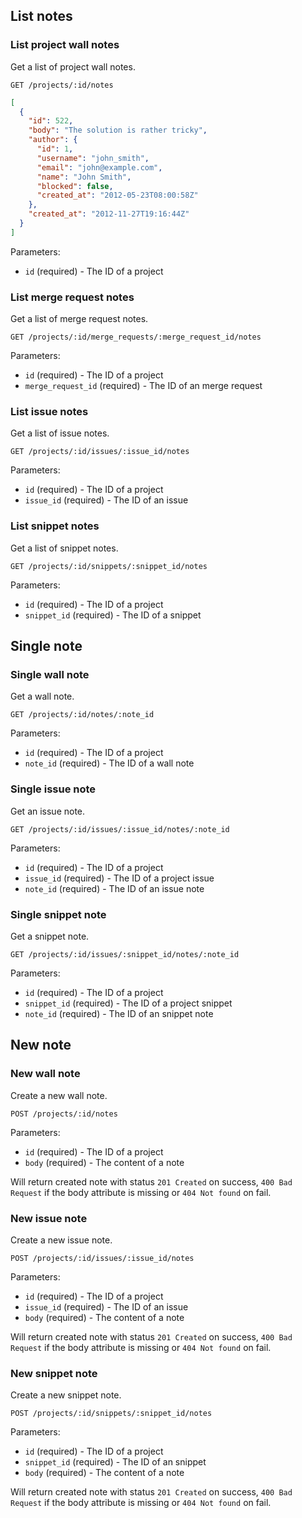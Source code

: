 ## List notes

### List project wall notes

Get a list of project wall notes.

```
GET /projects/:id/notes
```

```json
[
  {
    "id": 522,
    "body": "The solution is rather tricky",
    "author": {
      "id": 1,
      "username": "john_smith",
      "email": "john@example.com",
      "name": "John Smith",
      "blocked": false,
      "created_at": "2012-05-23T08:00:58Z"
    },
    "created_at": "2012-11-27T19:16:44Z"
  }
]
```

Parameters:

+ `id` (required) - The ID of a project

### List merge request notes

Get a list of merge request notes.

```
GET /projects/:id/merge_requests/:merge_request_id/notes
```

Parameters:

+ `id` (required) - The ID of a project
+ `merge_request_id` (required) - The ID of an merge request

### List issue notes

Get a list of issue notes.

```
GET /projects/:id/issues/:issue_id/notes
```

Parameters:

+ `id` (required) - The ID of a project
+ `issue_id` (required) - The ID of an issue

### List snippet notes

Get a list of snippet notes.

```
GET /projects/:id/snippets/:snippet_id/notes
```

Parameters:

+ `id` (required) - The ID of a project
+ `snippet_id` (required) - The ID of a snippet

## Single note

### Single wall note

Get a wall note.

```
GET /projects/:id/notes/:note_id
```

Parameters:

+ `id` (required) - The ID of a project
+ `note_id` (required) - The ID of a wall note

### Single issue note

Get an issue note.

```
GET /projects/:id/issues/:issue_id/notes/:note_id
```

Parameters:

+ `id` (required) - The ID of a project
+ `issue_id` (required) - The ID of a project issue
+ `note_id` (required) - The ID of an issue note

### Single snippet note

Get a snippet note.

```
GET /projects/:id/issues/:snippet_id/notes/:note_id
```

Parameters:

+ `id` (required) - The ID of a project
+ `snippet_id` (required) - The ID of a project snippet
+ `note_id` (required) - The ID of an snippet note

## New note

### New wall note

Create a new wall note.

```
POST /projects/:id/notes
```

Parameters:

+ `id` (required) - The ID of a project
+ `body` (required) - The content of a note

Will return created note with status `201 Created` on success, `400 Bad Request` if the body attribute is missing or `404 Not found` on fail.


### New issue note

Create a new issue note.

```
POST /projects/:id/issues/:issue_id/notes
```

Parameters:

+ `id` (required) - The ID of a project
+ `issue_id` (required) - The ID of an issue
+ `body` (required) - The content of a note

Will return created note with status `201 Created` on success, `400 Bad Request` if the body attribute is missing or `404 Not found` on fail.

### New snippet note

Create a new snippet note.

```
POST /projects/:id/snippets/:snippet_id/notes
```

Parameters:

+ `id` (required) - The ID of a project
+ `snippet_id` (required) - The ID of an snippet
+ `body` (required) - The content of a note

Will return created note with status `201 Created` on success, `400 Bad Request` if the body attribute is missing or `404 Not found` on fail.
